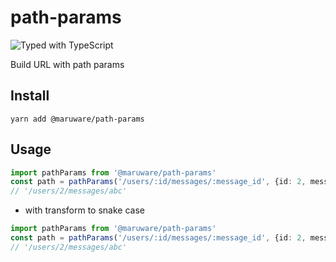 # path-params

![Typed with TypeScript](https://flat.badgen.net/badge/icon/Typed?icon=typescript&label&labelColor=blue&color=555555)

Build URL with path params

## Install

```
yarn add @maruware/path-params
```

## Usage

```ts
import pathParams from '@maruware/path-params'
const path = pathParams('/users/:id/messages/:message_id', {id: 2, message_id: 'abc'})
// '/users/2/messages/abc'
```

* with transform to snake case

```ts
import pathParams from '@maruware/path-params'
const path = pathParams('/users/:id/messages/:message_id', {id: 2, messageId: 'abc'}, {toSnake: true})
// '/users/2/messages/abc'
```
